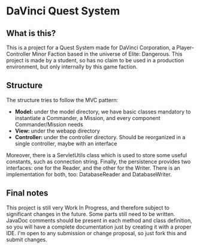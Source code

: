 <h1>DaVinci Quest System</h1>
<h2>What is this?</h2>
<p>This is a project for a Quest System made for DaVinci Corporation, a Player-Controller Minor Faction based in the universe of Elite: Dangerous.
This project is made by a student, so has no claim to be used in a production environment, but only internally by this game faction.</p>

<h2>Structure</h2>
The structure tries to follow the MVC pattern:
<ul>
<li><b>Model: </b>under the model directory, we have basic classes mandatory to instantiate a Commander, a Mission, and every component Commander/Mission needs</li>
<li><b>View: </b>under the webapp directory</li>
<li><b>Controller: </b>under the controller directory. Should be reorganized in a single controller, maybe with an interface</li>
</ul>

Moreover, there is a ServletUtils class which is used to store some useful constants, such as connection string.
Finally, the persistence provides two interfaces: one for the Reader, and the other for the Writer. There is an implementation for both, too: DatabaseReader and DatabaseWriter.

<h2>Final notes</h2>
<p>This project is still very Work In Progress, and therefore subject to significant changes in the future. Some parts still need to be written.
JavaDoc comments should be present in each method and class definition, so you will have a complete documentation just by creating it with a proper IDE.
I'm open to any submission or change proposal, so just fork this and submit changes.</p>
